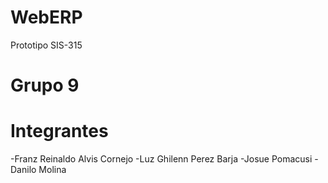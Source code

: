 # WebERP
Prototipo SIS-315
# Grupo 9
# Integrantes
-Franz Reinaldo Alvis Cornejo
-Luz Ghilenn Perez Barja
-Josue Pomacusi
-Danilo Molina
